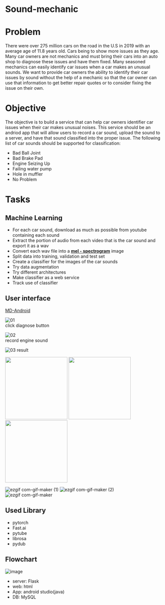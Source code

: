 # Sound-mechanic

# Problem
There were over 275 million cars on the road in the U.S in 2019 with an average age of 11.8 years old.
Cars being to show more issues as they age. Many car owners are not mechanics and must bring their cars into an auto shop to diagnose these issues and have them fixed. Many seasoned mechanics can easily identify car issues when a car makes an unusual sounds. We want to provide car owners the ability to identify their car issues by sound without the help of a mechanic so that the car owner can use that information to get better repair quotes or to consider fixing the issue on their own.

# Objective
The objective is to build a service that can help car owners identifier car issues when their car makes unusual noises. This service should be an andriod app that will allow users to record a car sound, upload the sound to a server, and have that sound classified into the proper issue. The following list of car sounds should be supported for classification:
  * Bad Ball Joint
  * Bad Brake Pad
  * Engine Seizing Up
  * Failing water pump
  * Hole in muffler
  * No Problem

# Tasks
## Machine Learning
  * For each car sound, download as much as possible from youtube containing each sound
  * Extract the portion of audio from each video that is the car sound and export it as a wav
  * Convert each wav file into a [**mel - spectrogram**](https://towardsdatascience.com/getting-to-know-the-mel-spectrogram-31bca3e2d9d0) image
  * Split data into training, validation and test set
  * Create a classifier for the images of the car sounds
  * Try data augmentation
  * Try different architectures
  * Make classifier as a web service
  * Track use of classifier
     
## User interface
[MD-Android](https://github.com/jihye-kim11/MD_Mobile)



   ![01](./01.jpg)   
   click diagnose button   
      
   ![02](./02.jpg)   
   record engine sound   
      
   ![03](./03.jpg)
   result   
   

<img src = "https://user-images.githubusercontent.com/59490892/120914343-9f226880-c6d8-11eb-9a7e-0607ec300aa4.gif" width="200px">
<img src = "https://user-images.githubusercontent.com/59490892/120914358-d55fe800-c6d8-11eb-8ea0-e9939fb900b6.gif" width="200px">
<img src = "https://user-images.githubusercontent.com/59490892/120914362-d8f36f00-c6d8-11eb-8578-93d66bf3165e.gif" width="200px">
   
![ezgif com-gif-maker (1)](https://user-images.githubusercontent.com/59490892/120914343-9f226880-c6d8-11eb-9a7e-0607ec300aa4.gif)
![ezgif com-gif-maker (2)](https://user-images.githubusercontent.com/59490892/120914358-d55fe800-c6d8-11eb-8ea0-e9939fb900b6.gif)
![ezgif com-gif-maker](https://user-images.githubusercontent.com/59490892/120914362-d8f36f00-c6d8-11eb-8578-93d66bf3165e.gif)

      
      
## Used Library
 * pytorch
 * Fast.ai
 * pytube
 * librosa
 * pydub

## Flowchart
![image](https://user-images.githubusercontent.com/59490892/119289199-1a216300-bc85-11eb-9c62-5b7454266c2b.png)
 * server: Flask
 * web: html
 * App: android studio(java)
 * DB: MySQL

